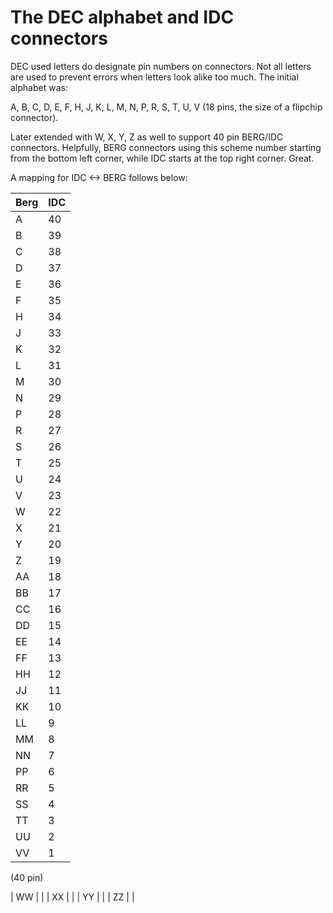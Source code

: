# The DEC alphabet and IDC connectors

DEC used letters do designate pin numbers on connectors. Not all letters are used to prevent errors when letters look alike too much. The initial alphabet was:

A, B, C, D, E, F, H, J, K, L, M, N, P, R, S, T, U, V (18 pins, the size of a flipchip connector).

Later extended with W, X, Y, Z as well to support 40 pin BERG/IDC connectors.
Helpfully, BERG connectors using this scheme number starting from the bottom left corner, while IDC starts at the top right corner. Great.


A mapping for IDC <-> BERG follows below:

| Berg | IDC  |
| ---- | ---- |
| A    | 40   |
| B    | 39   |
| C    | 38   |
| D    | 37   |
| E    | 36   |
| F    | 35   |
| H    | 34   |
| J    | 33   |
| K    | 32   |
| L    | 31   |
| M    | 30   |
| N    | 29   |
| P    | 28   |
| R    | 27   |
| S    | 26   |
| T    | 25   |
| U    | 24   |
| V    | 23   |
| W    | 22   |
| X    | 21   |
| Y    | 20   |
| Z    | 19   |
| AA   | 18   |
| BB   | 17   |
| CC   | 16   |
| DD   | 15   |
| EE   | 14   |
| FF   | 13   |
| HH   | 12   |
| JJ   | 11   |
| KK   | 10   |
| LL   | 9    |
| MM   | 8    |
| NN   | 7    |
| PP   | 6    |
| RR   | 5    |
| SS   | 4    |
| TT   | 3    |
| UU   | 2    |
| VV   | 1     |


(40 pin)

| WW   |      |
| XX   |      |
| YY   |      |
| ZZ   |      |

